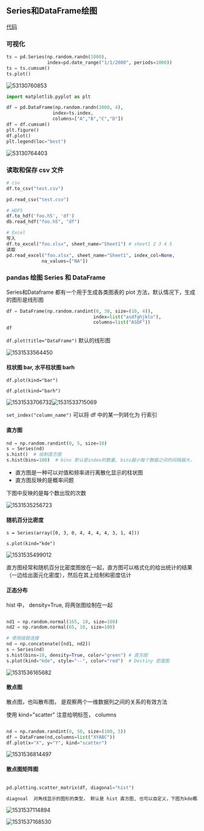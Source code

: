 ## Series和DataFrame绘图

[代码](https://github.com/zhangMingLu/grocery/blob/master/04-%E6%9C%BA%E5%99%A8%E5%AD%A6%E4%B9%A0%E6%95%B0%E5%88%86%E6%9E%90/%E6%9C%BA%E5%99%A8%E5%AD%A6%E4%B9%A0%E5%9F%BA%E7%A1%80%E6%95%99%E7%A8%8B/pandas%E7%9A%84Series%E5%92%8CDataFrame%E7%BB%98%E5%9B%BE.ipynb)

### 可视化

```python
ts = pd.Series(np.random.randn(1000), 
               index=pd.date_range("1/1/2000", periods=1000))
ts = ts.cumsum()
ts.plot()
```

![53130760853](./assets/1531307608533.png)

```python
import matplotlib.pyplot as plt

df = pd.DataFrame(np.random.randn(1000, 4), 
                 index=ts.index, 
                 columns=["A","B","C","D"])
df = df.cumsum()
plt.figure()
df.plot()
plt.legend(loc="best")
```

![53130764403](./assets/1531307644032.png)



### 读取和保存 csv 文件



```python
# csv
df.to_csv("test.csv")

pd.read_csv("test.csv")

# HDF5
df.to_hdf('foo.h5', 'df')
db.read_hdf("foo.h5", "df")

# Excel
写入
df.to_excel("foo.xlsx", sheet_name="Sheet1") # sheet1 2 3 4 5
读取
pd.read_excel("foo.xlsx", sheet_name="Sheet1", index_col=None,
             na_values=["NA"])
```



### pandas 绘图 Series 和 DataFrame

Series和Dataframe 都有一个用于生成各类图表的 plot 方法，默认情况下，生成的图形是线形图

```python
df = DataFrame(np.random.randint(0, 30, size=(10, 4)), 
                                index=list("asdfghjklo"),
                                columns=list("ASDF"))
df
```



`df.plot(title="DataFrame")` 默认的线形图

![1531533564450](assets/1531533564450.png)

#### 柱状图 bar, 水平柱状图 barh

`df.plot(kind="bar")`

`df.plot(kind="barh")`

![1531533706732](assets/1531533706732.png)![1531533715069](assets/1531533715069.png)





`set_index("column_name")` 可以将 df 中的某一列转化为 行索引



#### 直方图

```python
nd = np.random.randint(0, 5, size=10)
s = Series(nd)
s.hist()  # 绘制直方图
s.hist(bins=100)  # bins 默认是index的数量, bins越小每个数据之间的间隔越大， 描述的数据区间，表示将一组数据在最大和最小之间分割成多少份进行统计
```



- 直方图是一种可以对值和频率进行离散化显示的柱状图
- 直方图反映的是概率问题

下图中反映的是每个数出现的次数

![1531535256723](assets/1531535256723.png)



#### 随机百分比密度

`s = Series(array([0, 3, 0, 4, 4, 4, 4, 3, 1, 4]))`

`s.plot(kind="kde")`

![1531535499012](assets/1531535499012.png)

直方图经常和随机百分比密度图放在一起，直方图可以格式化的给出统计的结果（一边给出面元化密度），然后在其上绘制和密度估计



#### 正态分布

hist 中， density=True, 将两张图绘制在一起

```python

nd1 = np.random.normal(165, 10, size=100)
nd2 = np.random.normal(65, 10, size=100)

# 使用级联连接
nd = np.concatenate([nd1, nd2])
s = Series(nd)
s.hist(bins=10, density=True, color="green") # 直方图
s.plot(kind="kde", style="--", color="red")  # Destiny 密度图
```

![1531536165682](assets/1531536165682.png)

#### 散点图

散点图，也叫散布图， 是观察两个一维数据列之间的关系的有效方法

使用 kind="scatter" 注意给明标签， columns

```python

nd = np.random.randint(0, 50, size=(100, 5))
df = DataFrame(nd,columns=list("XYABC"))
df.plot(x="X", y="Y", kind="scatter")
```

![1531536814497](assets/1531536814497.png)

#### 散点图矩阵图

```python

pd.plotting.scatter_matrix(df, diagonal="hist") 

diagnoal  对角线显示的图形的类型， 默认是 hist 直方图, 也可以自定义，下图为kde概率图等
```



![1531537114894](assets/1531537114894.png)

![1531537168530](assets/1531537168530.png)



